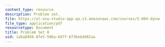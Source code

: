 ```yaml
---
content_type: resource
description: Problem set.
file: https://ol-ocw-studio-app-qa.s3.amazonaws.com/courses/2-004-dynamics-and-control-ii-spring-2008/1aba84568fe5506a647f6736ebdd82aa_ps8.pdf
file_type: application/pdf
resourcetype: Document
title: Problem Set 8
uid: 1aba8456-8fe5-506a-647f-6736ebdd82aa
---
```


